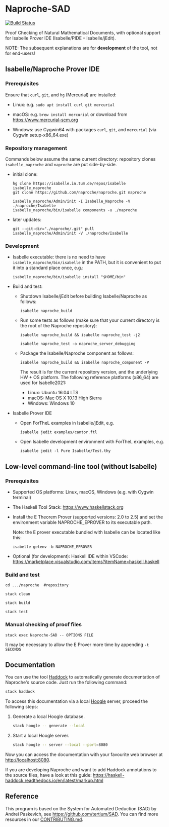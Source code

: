 # Naproche-SAD

[![Build Status](https://travis-ci.com/anfelor/Naproche-SAD.svg?branch=master)](https://travis-ci.com/anfelor/Naproche-SAD)

Proof Checking of Natural Mathematical Documents, with optional support
for Isabelle Prover IDE (Isabelle/PIDE – Isabelle/jEdit).


NOTE: The subsequent explanations are for **development** of the tool, not for end-users!


## Isabelle/Naproche Prover IDE

### Prerequisites

Ensure that `curl`, `git`, and `hg` (Mercurial) are installed:

  * Linux: e.g. `sudo apt install curl git mercurial`

  * macOS: e.g. `brew install mercurial` or download from https://www.mercurial-scm.org

  * Windows: use Cygwin64 with packages `curl`, `git`, and `mercurial` (via Cygwin setup-x86_64.exe)


### Repository management

Commands below assume the same current directory: repository clones
`isabelle_naproche` and `naproche` are put side-by-side.

* initial clone:

      hg clone https://isabelle.in.tum.de/repos/isabelle isabelle_naproche
      git clone https://github.com/naproche/naproche.git naproche

      isabelle_naproche/Admin/init -I Isabelle_Naproche -V ./naproche/Isabelle
      isabelle_naproche/bin/isabelle components -u ./naproche


* later updates:

      git --git-dir="./naproche/.git" pull
      isabelle_naproche/Admin/init -V ./naproche/Isabelle


### Development

* Isabelle executable: there is no need to have `isabelle_naproche/bin/isabelle`
in the PATH, but it is convenient to put it into a standard place once, e.g.:

      isabelle_naproche/bin/isabelle install "$HOME/bin"


* Build and test:

  - Shutdown Isabelle/jEdit before building Isabelle/Naproche as follows:

        isabelle naproche_build


  - Run some tests as follows (make sure that your current directory is the root of the Naproche repository):

        isabelle naproche_build && isabelle naproche_test -j2

        isabelle naproche_test -o naproche_server_debugging


  - Package the Isabelle/Naproche component as follows:

        isabelle naproche_build && isabelle naproche_component -P


    The result is for the current repository version, and the underlying
    HW + OS platform. The following reference platforms (x86_64) are
    used for Isabelle2021:

      - Linux: Ubuntu 16.04 LTS
      - macOS: Mac OS X 10.13 High Sierra
      - Windows: Windows 10

* Isabelle Prover IDE

    - Open ForTheL examples in Isabelle/jEdit, e.g.

          isabelle jedit examples/cantor.ftl


    - Open Isabelle development environment with ForTheL examples, e.g.

          isabelle jedit -l Pure Isabelle/Test.thy



## Low-level command-line tool (without Isabelle)

### Prerequisites

  * Supported OS platforms: Linux, macOS, Windows (e.g. with Cygwin terminal)

  * The Haskell Tool Stack: https://www.haskellstack.org

  * Install the E Theorem Prover (supported versions: 2.0 to 2.5) and
    set the environment variable NAPROCHE_EPROVER to its executable
    path.

    Note: the E prover executable bundled with Isabelle can be located
    like this:

      ```
      isabelle getenv -b NAPROCHE_EPROVER
      ```

  * Optional (for development): Haskell IDE within VSCode:
    https://marketplace.visualstudio.com/items?itemName=haskell.haskell


### Build and test

    cd .../naproche  #repository

    stack clean

    stack build

    stack test



### Manual checking of proof files


    stack exec Naproche-SAD -- OPTIONS FILE


  It may be necessary to allow the E Prover more time by appending `-t SECONDS`


## Documentation

You can use the tool [Haddock][1] to automatically generate documentation of
Naproche's source code.
Just run the following command:

  ```sh
  stack haddock
  ```

To access this documentation via a local [Hoogle][2] server, proceed the
following steps:

  1.  Generate a local Hoogle database.

      ```sh
      stack hoogle -- generate --local
      ```

  2.  Start a local Hoogle server.

      ```sh
      stack hoogle -- server --local --port=8080
      ```

Now you can access the documentation with your favourite web browser at
<http://localhost:8080>.

If you are developing Naproche and want to add Haddock annotations to the source files, have a look at this guide:
<https://haskell-haddock.readthedocs.io/en/latest/markup.html>


## Reference ##

This program is based on the System for Automated Deduction (SAD) by
Andrei Paskevich, see https://github.com/tertium/SAD.
You can find more resources in our [CONTRIBUTING.md](CONTRIBUTING.md).


[1]: <https://haskell-haddock.readthedocs.io/en/latest/>
[2]: <https://wiki.haskell.org/Hoogle>
